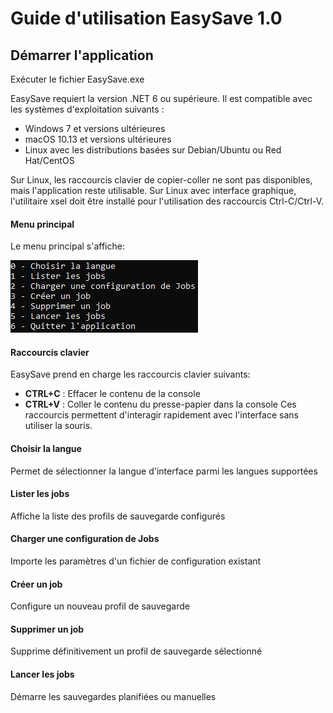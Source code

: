 # Guide d'utilisation EasySave 1.0
## Démarrer l'application
Exécuter le fichier EasySave.exe

EasySave requiert la version .NET 6 ou supérieure. Il est compatible avec les systèmes d'exploitation suivants :

- Windows 7 et versions ultérieures
- macOS 10.13 et versions ultérieures
- Linux avec les distributions basées sur Debian/Ubuntu ou Red Hat/CentOS 

Sur Linux, les raccourcis clavier de copier-coller ne sont pas disponibles, mais l'application reste utilisable. Sur Linux avec interface graphique, l'utilitaire xsel doit être installé pour l'utilisation des raccourcis Ctrl-C/Ctrl-V.

#### Menu principal
Le menu principal s'affiche:

![alt text](images/menu.png)

#### Raccourcis clavier
EasySave prend en charge les raccourcis clavier suivants:

- **CTRL+C** : Effacer le contenu de la console
- **CTRL+V** : Coller le contenu du presse-papier dans la console
Ces raccourcis permettent d'interagir rapidement avec l'interface sans utiliser la souris.

#### Choisir la langue
Permet de sélectionner la langue d'interface parmi les langues supportées

#### Lister les jobs
Affiche la liste des profils de sauvegarde configurés

#### Charger une configuration de Jobs
Importe les paramètres d'un fichier de configuration existant

#### Créer un job
Configure un nouveau profil de sauvegarde

#### Supprimer un job
Supprime définitivement un profil de sauvegarde sélectionné

#### Lancer les jobs
Démarre les sauvegardes planifiées ou manuelles
